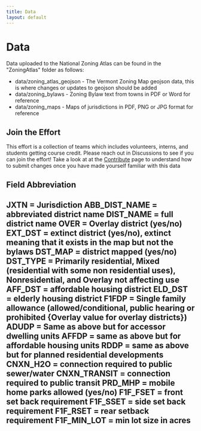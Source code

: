 ```yaml
---
title: Data
layout: default
---
```

# Data

Data uploaded to the National Zoning Atlas can be found in the "ZoningAtlas" folder as follows:
- data/zoning_atlas_geojson - The Vermont Zoning Map geojson data, this is where changes or updates to geojson should be added
- data/zoning_bylaws - Zoning Bylaw text from towns in PDF or Word for reference
- data/zoning_maps - Maps of jurisdictions in PDF, PNG or JPG format for reference

## Join the Effort
This effort is a collection of teams which includes volunteers, interns, and students getting course credit. Please reach out in Discussions to see if you can join the effort! Take a look at at the [Contribute](contribute.md) page to understand how to submit changes once you have made yourself familiar with this data

Field Abbreviation
---
JXTN = Jurisdiction
ABB_DIST_NAME = abbreviated district name
DIST_NAME = full district name
OVER = Overlay district (yes/no)
EXT_DST = extinct district (yes/no), extinct meaning that it exists in the map but not the bylaws
DST_MAP = district mapped (yes/no)
DST_TYPE = Primarily residential, Mixed (residential with some non residential uses),
Nonresidential, and Overlay not affecting use
AFF_DST = affordable housing district
ELD_DST = elderly housing district
F1FDP = Single family allowance (allowed/conditional, public hearing or prohibited {Overlay
value for overlay districts})
ADUDP = Same as above but for accessor dwelling units
AFFDP = same as above but for affordable housing units
RDDP = same as above but for planned residential developments
CNXN_H2O = connection required to public sewer/water
CNXN_TRANSIT = connection required to public transit
PRD_MHP = mobile home parks allowed (yes/no)
F1F_FSET = front set back requirement
F1F_SSET = side set back requirement
F1F_RSET = rear setback requirement
F1F_MIN_LOT = min lot size in acres
---
